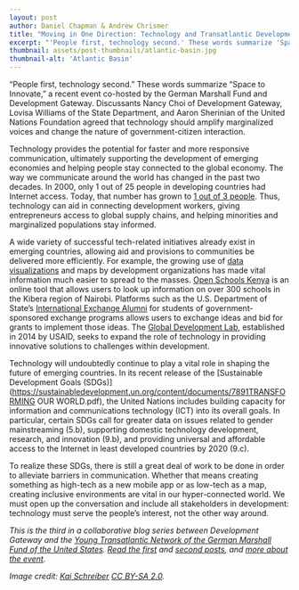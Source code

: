```yaml
---
layout: post
author: Daniel Chapman & Andrew Chrismer
title: "Moving in One Direction: Technology and Transatlantic Development"
excerpt: "'People first, technology second.' These words summarize 'Space to Innovate,' a recent event co-hosted by the German Marshall Fund and Development Gateway..."
thumbnail: assets/post-thumbnails/atlantic-basin.jpg
thumbnail-alt: 'Atlantic Basin'
---
```


“People first, technology second.” These words summarize “Space to Innovate,” a recent event co-hosted by the German Marshall Fund and Development Gateway. Discussants Nancy Choi of Development Gateway, Lovisa Williams of the State Department, and Aaron Sherinian of the United Nations Foundation agreed that technology should amplify marginalized voices and change the nature of government-citizen interaction.  

Technology provides the potential for faster and more responsive communication, ultimately supporting the development of emerging economies and helping people stay connected to the global economy. The way we communicate around the world has changed in the past two decades. In 2000, only 1 out of 25 people in developing countries had Internet access. Today, that number has grown to [1 out of 3 people](http://www.itu.int/en/ITU-D/Statistics/Documents/facts/ICTFactsFigures2015.pdf). Thus, technology can aid in connecting development workers, giving entrepreneurs access to global supply chains, and helping minorities and marginalized populations stay informed. 

A wide variety of successful tech-related initiatives already exist in emerging countries, allowing aid and provisions to communities be delivered more efficiently. For example, the growing use of [data visualizations](http://hdrdata.tumblr.com/) and maps by development organizations has made vital information much easier to spread to the masses. [Open Schools Kenya](www.openschoolskenya.org) is an online tool that allows users to look up information on over 300 schools in the Kibera region of Nairobi. Platforms such as the U.S. Department of State’s [International Exchange Alumni](https://alumni.state.gov/) for students of government-sponsored exchange programs allows users to exchange ideas and bid for grants to implement those ideas. The [Global Development Lab](https://www.usaid.gov/GlobalDevLab), established in 2014 by USAID, seeks to expand the role of technology in providing innovative solutions to challenges within development. 

Technology will undoubtedly continue to play a vital role in shaping the future of emerging countries. In its recent release of the [Sustainable Development Goals (SDGs)](https://sustainabledevelopment.un.org/content/documents/7891TRANSFORMING OUR WORLD.pdf), the United Nations includes building capacity for information and communications technology (ICT) into its overall goals.  In particular, certain SDGs call for greater data on issues related to gender mainstreaming (5.b), supporting domestic technology development, research, and innovation (9.b), and providing universal and affordable access to the Internet in least developed countries by 2020 (9.c). 

To realize these SDGs, there is still a great deal of work to be done in order to alleviate barriers in communication. Whether that means creating something as high-tech as a new mobile app or as low-tech as a map, creating inclusive environments are vital in our hyper-connected world. We must open up the conversation and include all stakeholders in development: technology must serve the people’s interest, not the other way around. 

*This is the third in a collaborative blog series between Development Gateway and the [Young Transatlantic Network of the German Marshall Fund of the United States](/http://www.gmfus.org/transatlantic-leadership-initiatives/next-generation-leaders-young-transatlantic-network). [Read the first](/2015/06/16/opening-up-atlantic/) and [second posts](/2015/07/21/technology-atlantic-basin/), and [more about the event](/2015/07/15/register-today-space-to-innovate/).*

*Image credit: [Kai Schreiber](https://www.flickr.com/photos/genista/6898950/in/photolist-dSaiQi-aNCxS-BmPq-cDuch3-4VHVMn-do1rQe-6hp1hY-do1t1t-3BmE9f-8oCMAX-62VZzV-9KFVmp-z8AVV-dnHsYN-dnHt57-5CHS4K-CbP8-9NFfSL-dnHnZP-5QqWKE-sRs1z-cDuaBC-e4U3zD-ppyUB-8VGUY2-HeKoF-9PniSt-9NEtYQ-9NGKrb-9NJFKf-9NFhVS-9NAsCc-hmfnax-9NF1UU-7V1PRy-9LEgFy-do1t4t-do1s5T-do1rY4-do1xts-do1rUc-do1sag-fHhxco-4PDBNB-ag8ern-hmivwX-bDdbpp-6vnK7A-kFVJ9-9Cn53E) [CC BY-SA 2.0](https://creativecommons.org/licenses/by-sa/2.0/).*
